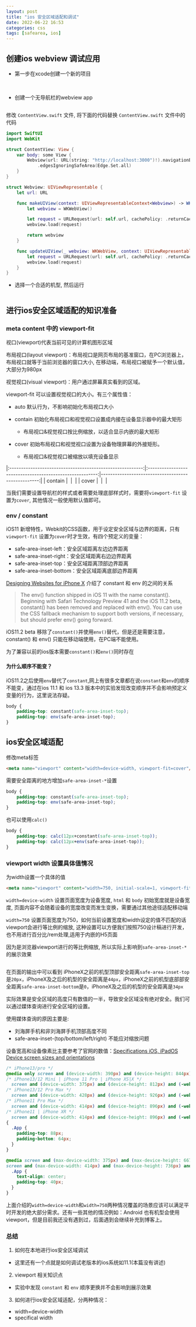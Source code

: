 ```yaml
---
layout: post
title: "ios 安全区域适配和调试"
date: 2022-06-22 16:53
categories: css
tags: [safearea, ios]
---
```


## 创建ios webview 调试应用

- 第一步在xcode创建一个新的项目

<img src="/assets/images/xcode-create-new-project.jpg" alt="">

<img src="/assets/images/xcode-create-new-project-1.png" alt="">

- 创建一个无导航栏的webview app


<img src="/assets/images/ContentView.png" alt="">

修改 `ContentView.swift` 文件, 将下面的代码替换 `ContentView.swift` 文件中的代码

```swift
import SwiftUI
import WebKit

struct ContentView: View {
    var body: some View {
        Webview(url: URL(string: "http://localhost:3000")!).navigationBarTitle("",displayMode: .inline)
            .edgesIgnoringSafeArea(Edge.Set.all)
    }
}

struct Webview: UIViewRepresentable {
    let url: URL

    func makeUIView(context: UIViewRepresentableContext<Webview>) -> WKWebView {
        let webview = WKWebView()

        let request = URLRequest(url: self.url, cachePolicy: .returnCacheDataElseLoad)
        webview.load(request)

        return webview
    }

    func updateUIView(_ webview: WKWebView, context: UIViewRepresentableContext<Webview>) {
        let request = URLRequest(url: self.url, cachePolicy: .returnCacheDataElseLoad)
        webview.load(request)
    }
}

```

- 选择一个合适的机型, 然后运行

<img src="/assets/images/chose_device.png" alt/>

## 进行ios安全区域适配的知识准备

### meta content 中的 viewport-fit

视口(viewport)代表当前可见的计算机图形区域

布局视口(layout viewport)：布局视口是网页布局的基准窗口，在PC浏览器上，布局视口就等于当前浏览器的窗口大小, 在移动端，布局视口被赋予一个默认值，大部分为980px

视觉视口(visual viewport)：用户通过屏幕真实看到的区域。

viewport-fit 可以设置视觉视口的大小。有三个属性值：

- auto 默认行为，不影响初始化布局视口大小

- contain 初始化布局视口和视觉视口设置成内接在设备显示器中的最大矩形
    - 布局视口&视觉视口按比例缩放，以适合显示内嵌的最大矩形

- cover 初始布局视口和视觉视口设置为设备物理屏幕的外接矩形。
    - 布局视口&视觉视口被缩放以填充设备显示


|:---------------------------------------------------------:|:--------------------------------------------------------:|---------------------------------------------------:|
|                       contain                             | <img src="/assets/images/viewport_fit_contain.png" alt/> | <img src="/assets/images/contain_mobile.png" alt/> |
|                       cover                               | <img src="/assets/images/viewport_fit_cover.png" alt/>   | <img src="/assets/images/cover_mobile.png" alt/>   |

当我们需要设置导航栏的样式或者需要处理底部样式时，需要将`viewport-fit` 设置为`cover`, 其他情况一般使用默认值即可。

### env / constant

iOS11 新增特性，Webkit的CSS函数，用于设定安全区域与边界的距离，只有`viewport-fit` 设置为`cover`时才生效，有四个预定义的变量：

- safe-area-inset-left：安全区域距离左边边界距离
- safe-area-inset-right：安全区域距离右边边界距离
- safe-area-inset-top：安全区域距离顶部边界距离
- safe-area-inset-bottom：安全区域距离底部边界距离

[Designing Websites for iPhone X](https://webkit.org/blog/7929/designing-websites-for-iphone-x/?hmsr=funteas.com&utm_medium=funteas.com&utm_source=funteas.com) 介绍了 constant 和 env 的之间的关系

> The env() function shipped in iOS 11 with the name constant(). Beginning with Safari Technology Preview 41 and the iOS 11.2 beta, constant() has been removed and replaced with env(). You can use the CSS fallback mechanism to support both versions, if necessary, but should prefer env() going forward.

iOS11.2 beta 移除了`constant()`并使用`env()`替代，但是还是需要注意，constant() 和 env() 只能在移动端使用，在PC端不能使用。

为了兼容以前的ios版本需要`constant()`和`env()`同时存在

#### 为什么顺序不能变？

iOS11.2之后使用`env`替代了`constant`,网上有很多文章都在说`constant`和`env`的顺序不能变，通过在ios 11.1 和 ios 13.3 版本中的实验发现改变顺序并不会影响预定义变量的行为，这里说法存疑。

```css
body {
    padding-top: constant(safe-area-inset-top);
    padding-top: env(safe-area-inset-top);
}
```

## ios安全区域适配

修改meta标签

```html
<meta name="viewport" content="width=device-width, viewport-fit=cover"/>
```

需要安全距离的地方增加`safe-area-inset-*`设置

```css
body {
    padding-top: constant(safe-area-inset-top);
    padding-top: env(safe-area-inset-top);
}
```
也可以使用`calc()`

```css
body {
    padding-top: calc(12px+constant(safe-area-inset-top));
    padding-top: calc(12px+env(safe-area-inset-top));
}
```

### viewport width 设置具体值情况

为width设置一个具体的值

```html
<meta name="viewport" content="width=750, initial-scale=1, viewport-fit=cover"/>
```

`width=device-width` 设置页面宽度为设备宽度, `html` 和 `body` 初始宽度就是设备宽度, 页面内容不会随着设备的宽度改变而发生变换，需要通过其他途径适配移动端

`width=750` 设置页面宽度为750，如何当前设置宽度和width设定的值不匹配的话viewport会进行等比例的缩放, 这种设置可以方便我们按照750设计稿进行开发，也不用进行百分比/rem处理,适用于内嵌的H5页面

因为是浏览器viewport进行的等比例缩放, 所以实际上影响到`safe-area-inset-*`的展示效果

<img src="/assets/images/specific_width.png" alt=""/>

在页面的输出中可以看到 iPhoneX之前的机型顶部安全距离`safe-area-inset-top`是`20px`，iPhoneX及之后的机型的安全距离是`44px`，iPhoneX之前的机型底部部安全距离`safe-area-inset-bottom`是`0`，iPhoneX及之后的机型的安全距离是`34px`

实际效果是安全区域的高度只有数值的一半，导致安全区域没有绝对安全。我们可以通过媒体查询进行安全区域的设置。

使用媒体查询的原因主要是:

- 刘海屏手机和非刘海屏手机顶部高度不同
- safe-area-inset-(top/bottom/left/right) 不能应对缩放问题

设备宽高和设备像素比主要参考了官网的数值：[Specifications iOS, iPadOS Device screen sizes and orientations](https://developer.apple.com/design/human-interface-guidelines/foundations/layout/)

```css
/* iPhone13/pro */
@media only screen and (device-width: 390px) and (device-height: 844px) and (-webkit-device-pixel-ratio: 3),
/* iPhone13/12 Mini | iPhone 11 Pro | iPhone XS|X */
  screen and (device-width: 375px) and (device-height: 812px) and (-webkit-device-pixel-ratio: 3),
/* iPhone13/12 Pro Max */
  screen and (device-width: 428px) and (device-height: 926px) and (-webkit-device-pixel-ratio: 3),
/* iPhone11 Pro Max */
  screen and (device-width: 414px) and (device-height: 896px) and (-webkit-device-pixel-ratio: 3),
/* iPhone11 | iPhone XR */
  screen and (device-width: 414px) and (device-height: 896px) and (-webkit-device-pixel-ratio: 2)
{
  .App {
    padding-top: 88px;
    padding-bottom: 64px;
  }
}

@media screen and (max-device-width: 375px) and (max-device-height: 667px) and (-webkit-device-pixel-ratio: 2),
screen and (max-device-width: 414px) and (max-device-height: 736px) and (-webkit-device-pixel-ratio: 3) {
  .App {
    text-align: center;
    padding-top: 40px;
  }
}

```

上面介绍的`width=device-width`和`width=750`两种情况覆盖的场景应该可以满足平时开发的绝大部分需求。还有一些其他的情况例如：Android 也有机型会使用viewport，但是目前我还没有遇到过，后面遇到会继续补充到博客上。

### 总结

1. 如何在本地进行ios安全区域调试
  - 这里还有一个点就是如何调试老版本的ios系统如11.1(本篇没有讲述)

2. viewport 相关知识点
  - 实验中发现 `constant` 和 `env` 顺序更换并不会影响到展示效果

3. 如何进行ios安全区域适配，分两种情况：
  - width=device-width
  - specifical width

